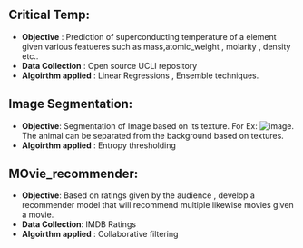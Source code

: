 ## Critical Temp:
  * **Objective** : Prediction of superconducting temperature of a element given various featueres such as mass,atomic_weight , molarity , density etc..
  * **Data Collection** : Open source UCLI repository
  * **Algoirthm applied** : Linear Regressions , Ensemble techniques.

## Image Segmentation:
  * **Objective**: Segmentation of Image based on its texture. For Ex: ![image](https://github.com/user-attachments/assets/4202a5ec-7dbf-4b94-9740-fc85ec89a390). The animal can be separated from the background                         based on  textures.
  * **Algoirthm applied** : Entropy thresholding

## MOvie_recommender:
  * **Objective**: Based on ratings given by the audience , develop a recommender model that will recommend multiple likewise movies given a movie.
  * **Data Collection**: IMDB Ratings
  * **Algoirthm applied** : Collaborative filtering



  
